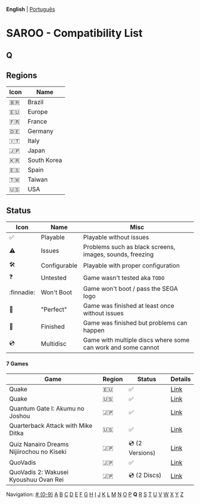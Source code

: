 **English** | [Português](../pt-br/Q.md)

# SAROO - Compatibility List

## Q

## Regions

| Icon     | Name        |
| -------- | ----------- |
| :brazil: | Brazil      |
| :eu:     | Europe      |
| :fr:     | France      |
| :de:     | Germany     |
| :it:     | Italy       |
| :jp:     | Japan       |
| :kr:     | South Korea |
| :es:     | Spain       |
| :taiwan: | Taiwan      |
| :us:     | USA         |

## Status

| Icon                | Name         | Misc                                                         |
| ------------------- | ------------ | ------------------------------------------------------------ |
| :white_check_mark:  | Playable     | Playable without issues                                      |
| :warning:           | Issues       | Problems such as black screens, images, sounds, freezing     |
| :hammer_and_wrench: | Configurable | Playable with proper configuration                           |
| :question:          | Untested     | Game wasn't tested aka `TODO`                                |
| :finnadie:          | Won't Boot   | Game won't boot / pass the SEGA logo                         |
| :100:               | "Perfect"    | Game was finished at least once without issues               |
| :checkered_flag:    | Finished     | Game was finished but problems can happen                    |
| :cd:                | Multidisc    | Game with multiple discs where some can work and some cannot |

#### 7 Games

| Game                                      | Region | Status             | Details                                                        |
| ----------------------------------------- | ------ | ------------------ | -------------------------------------------------------------- |
| Quake                                     | :eu:   | :white_check_mark: | [Link](../../../Regions/Retails/Europe/MK-081066/01/README.md) |
| Quake                                     | :us:   | :white_check_mark: | [Link](../../../Regions/Retails/USA/MK-081066/01/README.md)    |
| Quantum Gate I: Akumu no Joshou           | :jp:   | :white_check_mark: | [Link](../../../Regions/Retails/Japan/T-18502G/01/README.md)   |
| Quarterback Attack with Mike Ditka        | :us:   | :white_check_mark: | [Link](../../../Regions/Retails/USA/T-16213H/01/README.md)     |
| Quiz Nanairo Dreams Nijiirochou no Kiseki | :jp:   | :cd: (2 Versions)  | [Link](../../../Regions/Retails/Japan/T-1220G/01/README.md)    |
| QuoVadis                                  | :jp:   | :white_check_mark: | [Link](../../../Regions/Retails/Japan/T-17401G/01/README.md)   |
| QuoVadis 2: Wakusei Kyoushuu Ovan Rei     | :jp:   | :cd: (2 Discs)     | [Link](../../../Regions/Retails/Japan/T-17402G/01/README.md)   |

Navigation:
[# (0-9)](./09.md) [A](./A.md) [B](./B.md) [C](./C.md) [D](./D.md) [E](./E.md) [F](./F.md) [G](./G.md) [H](./H.md) [I](./I.md) [J](./J.md) [K](./K.md) [L](./L.md) [M](./M.md) [N](./N.md) [O](./O.md) [P](./P.md) **Q** [R](./R.md) [S](./S.md) [T](./T.md) [U](./U.md) [V](./V.md) [W](./W.md) [X](./X.md) [Y](./Y.md) [Z](./Z.md)
